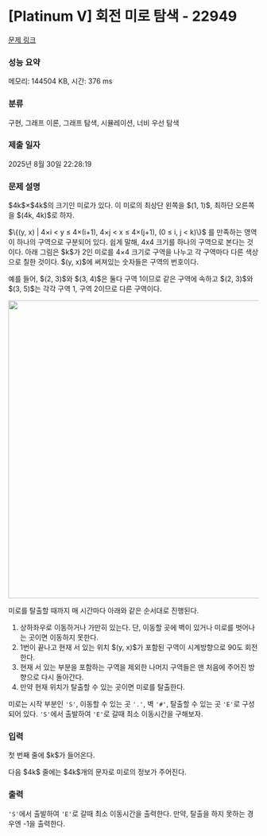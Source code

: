 # [Platinum V] 회전 미로 탐색 - 22949 

[문제 링크](https://www.acmicpc.net/problem/22949) 

### 성능 요약

메모리: 144504 KB, 시간: 376 ms

### 분류

구현, 그래프 이론, 그래프 탐색, 시뮬레이션, 너비 우선 탐색

### 제출 일자

2025년 8월 30일 22:28:19

### 문제 설명

<p>$4k$×$4k$의 크기인 미로가 있다. 이 미로의 최상단 왼쪽을 $(1, 1)$, 최하단 오른쪽을 $(4k, 4k)$로 하자.</p>

<p>$\{(y, x) | 4×i < y ≤ 4×(i+1), 4×j < x ≤ 4×(j+1), (0 ≤ i, j < k)\}$ 를 만족하는 영역이 하나의 구역으로 구분되어 있다. 쉽게 말해, 4x4 크기를 하나의 구역으로 본다는 것이다. 아래 그림은 $k$가 2인 미로를 4×4 크기로 구역을 나누고 각 구역마다 다른 색상으로 칠한 것이다. $(y, x)$에 써져있는 숫자들은 구역의 번호이다.</p>

<p>예를 들어, $(2, 3)$와 $(3, 4)$은 둘다 구역 1이므로 같은 구역에 속하고 $(2, 3)$와 $(3, 5)$는 각각 구역 1, 구역 2이므로 다른 구역이다.</p>

<p style="text-align: center;"><img alt="" src="https://upload.acmicpc.net/b825fe2b-6da6-42c9-81e1-f6b77940a3dd/-/crop/1013x1006/455,37/-/preview/" style="width: 604px; height: 600px;"></p>

<p>미로를 탈출할 때까지 매 시간마다 아래와 같은 순서대로 진행된다.</p>

<ol>
	<li>상하좌우로 이동하거나 가만히 있는다. 단, 이동할 곳에 벽이 있거나 미로를 벗어나는 곳이면 이동하지 못한다.</li>
	<li>1번이 끝나고 현재 서 있는 위치 $(y, x)$가 포함된 구역이 시계방향으로 90도 회전한다.</li>
	<li>현재 서 있는 부분을 포함하는 구역을 제외한 나머지 구역들은 맨 처음에 주어진 방향으로 다시 돌아간다.</li>
	<li>만약 현재 위치가 탈출할 수 있는 곳이면 미로를 탈출한다.</li>
</ol>

<p>미로는 시작 부분인 <code>'S'</code>, 이동할 수 있는 곳 <code>'.'</code>, 벽 <code>'#'</code>, 탈출할 수 있는 곳 <code>'E'</code>로 구성되어 있다. <code>'S'</code>에서 출발하여 <code>'E'</code>로 갈때 최소 이동시간을 구해보자.</p>

### 입력 

 <p>첫 번째 줄에 $k$가 들어온다.</p>

<p>다음 $4k$ 줄에는 $4k$개의 문자로 미로의 정보가 주어진다.</p>

### 출력 

 <p><code>'S'</code>에서 출발하여 <code>'E'</code>로 갈때 최소 이동시간을 출력한다. 만약, 탈출을 하지 못하는 경우엔 -1을 출력한다.</p>

